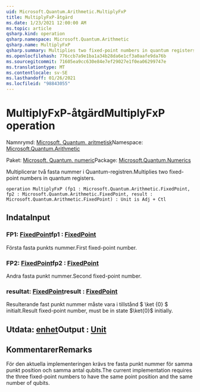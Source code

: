 ```yaml
---
uid: Microsoft.Quantum.Arithmetic.MultiplyFxP
title: MultiplyFxP-åtgärd
ms.date: 1/23/2021 12:00:00 AM
ms.topic: article
qsharp.kind: operation
qsharp.namespace: Microsoft.Quantum.Arithmetic
qsharp.name: MultiplyFxP
qsharp.summary: Multiplies two fixed-point numbers in quantum registers.
ms.openlocfilehash: 776ccb7a9e1ba1a34b28da6e1cf3a0aafe9da76b
ms.sourcegitcommit: 71605ea9cc630e84e7ef29027e1f0ea06299747e
ms.translationtype: MT
ms.contentlocale: sv-SE
ms.lasthandoff: 01/26/2021
ms.locfileid: "98843055"
---
```

# <a name="multiplyfxp-operation"></a><span data-ttu-id="fbcc9-102">MultiplyFxP-åtgärd</span><span class="sxs-lookup"><span data-stu-id="fbcc9-102">MultiplyFxP operation</span></span>

<span data-ttu-id="fbcc9-103">Namnrymd: [Microsoft. Quantum. aritmetisk](xref:Microsoft.Quantum.Arithmetic)</span><span class="sxs-lookup"><span data-stu-id="fbcc9-103">Namespace: [Microsoft.Quantum.Arithmetic](xref:Microsoft.Quantum.Arithmetic)</span></span>

<span data-ttu-id="fbcc9-104">Paket: [Microsoft. Quantum. numeric](https://nuget.org/packages/Microsoft.Quantum.Numerics)</span><span class="sxs-lookup"><span data-stu-id="fbcc9-104">Package: [Microsoft.Quantum.Numerics](https://nuget.org/packages/Microsoft.Quantum.Numerics)</span></span>


<span data-ttu-id="fbcc9-105">Multiplicerar två fasta nummer i Quantum-registren.</span><span class="sxs-lookup"><span data-stu-id="fbcc9-105">Multiplies two fixed-point numbers in quantum registers.</span></span>

```qsharp
operation MultiplyFxP (fp1 : Microsoft.Quantum.Arithmetic.FixedPoint, fp2 : Microsoft.Quantum.Arithmetic.FixedPoint, result : Microsoft.Quantum.Arithmetic.FixedPoint) : Unit is Adj + Ctl
```


## <a name="input"></a><span data-ttu-id="fbcc9-106">Indata</span><span class="sxs-lookup"><span data-stu-id="fbcc9-106">Input</span></span>

### <a name="fp1--fixedpoint"></a><span data-ttu-id="fbcc9-107">FP1: [FixedPoint](xref:Microsoft.Quantum.Arithmetic.FixedPoint)</span><span class="sxs-lookup"><span data-stu-id="fbcc9-107">fp1 : [FixedPoint](xref:Microsoft.Quantum.Arithmetic.FixedPoint)</span></span>

<span data-ttu-id="fbcc9-108">Första fasta punkts nummer.</span><span class="sxs-lookup"><span data-stu-id="fbcc9-108">First fixed-point number.</span></span>


### <a name="fp2--fixedpoint"></a><span data-ttu-id="fbcc9-109">FP2: [FixedPoint](xref:Microsoft.Quantum.Arithmetic.FixedPoint)</span><span class="sxs-lookup"><span data-stu-id="fbcc9-109">fp2 : [FixedPoint](xref:Microsoft.Quantum.Arithmetic.FixedPoint)</span></span>

<span data-ttu-id="fbcc9-110">Andra fasta punkt nummer.</span><span class="sxs-lookup"><span data-stu-id="fbcc9-110">Second fixed-point number.</span></span>


### <a name="result--fixedpoint"></a><span data-ttu-id="fbcc9-111">resultat: [FixedPoint](xref:Microsoft.Quantum.Arithmetic.FixedPoint)</span><span class="sxs-lookup"><span data-stu-id="fbcc9-111">result : [FixedPoint](xref:Microsoft.Quantum.Arithmetic.FixedPoint)</span></span>

<span data-ttu-id="fbcc9-112">Resulterande fast punkt nummer måste vara i tillstånd $ \ket {0} $ initialt.</span><span class="sxs-lookup"><span data-stu-id="fbcc9-112">Result fixed-point number, must be in state $\ket{0}$ initially.</span></span>



## <a name="output--unit"></a><span data-ttu-id="fbcc9-113">Utdata: [enhet](xref:microsoft.quantum.lang-ref.unit)</span><span class="sxs-lookup"><span data-stu-id="fbcc9-113">Output : [Unit](xref:microsoft.quantum.lang-ref.unit)</span></span>



## <a name="remarks"></a><span data-ttu-id="fbcc9-114">Kommentarer</span><span class="sxs-lookup"><span data-stu-id="fbcc9-114">Remarks</span></span>

<span data-ttu-id="fbcc9-115">För den aktuella implementeringen krävs tre fasta punkt nummer för samma punkt position och samma antal qubits.</span><span class="sxs-lookup"><span data-stu-id="fbcc9-115">The current implementation requires the three fixed-point numbers to have the same point position and the same number of qubits.</span></span>